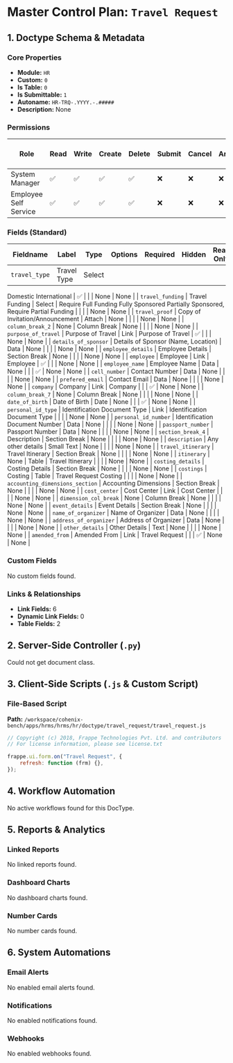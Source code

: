 # Master Control Plan: `Travel Request`

## 1. Doctype Schema & Metadata

### Core Properties
- **Module:** `HR`
- **Custom:** `0`
- **Is Table:** `0`
- **Is Submittable:** `1`
- **Autoname:** `HR-TRQ-.YYYY.-.#####`
- **Description:** None

### Permissions
| Role | Read | Write | Create | Delete | Submit | Cancel | Amend | Report | Import | Export | Print | Email | Share | Set User Perms |
|---|---|---|---|---|---|---|---|---|---|---|---|---|---|---|
| System Manager | ✅ | ✅ | ✅ | ✅ | ❌ | ❌ | ❌ | ✅ | ❌ | ✅ | ✅ | ✅ | ✅ | ❌ |
| Employee Self Service | ✅ | ✅ | ✅ | ✅ | ❌ | ❌ | ❌ | ❌ | ❌ | ✅ | ✅ | ✅ | ✅ | ❌ |


### Fields (Standard)
| Fieldname | Label | Type | Options | Required | Hidden | Read Only | Default | Description |
|---|---|---|---|---|---|---|---|---|
| `travel_type` | Travel Type | Select | 
Domestic
International | ✅ |  |  | None | None |
| `travel_funding` | Travel Funding | Select | 
Require Full Funding
Fully Sponsored
Partially Sponsored, Require Partial Funding |  |  |  | None | None |
| `travel_proof` | Copy of Invitation/Announcement | Attach | None |  |  |  | None | None |
| `column_break_2` | None | Column Break | None |  |  |  | None | None |
| `purpose_of_travel` | Purpose of Travel | Link | Purpose of Travel | ✅ |  |  | None | None |
| `details_of_sponsor` | Details of Sponsor (Name, Location) | Data | None |  |  |  | None | None |
| `employee_details` | Employee Details | Section Break | None |  |  |  | None | None |
| `employee` | Employee | Link | Employee | ✅ |  |  | None | None |
| `employee_name` | Employee Name | Data | None |  |  | ✅ | None | None |
| `cell_number` | Contact Number | Data | None |  |  |  | None | None |
| `prefered_email` | Contact Email | Data | None |  |  |  | None | None |
| `company` | Company | Link | Company |  |  | ✅ | None | None |
| `column_break_7` | None | Column Break | None |  |  |  | None | None |
| `date_of_birth` | Date of Birth | Date | None |  |  | ✅ | None | None |
| `personal_id_type` | Identification Document Type | Link | Identification Document Type |  |  |  | None | None |
| `personal_id_number` | Identification Document Number | Data | None |  |  |  | None | None |
| `passport_number` | Passport Number | Data | None |  |  |  | None | None |
| `section_break_4` | Description | Section Break | None |  |  |  | None | None |
| `description` | Any other details | Small Text | None |  |  |  | None | None |
| `travel_itinerary` | Travel Itinerary | Section Break | None |  |  |  | None | None |
| `itinerary` | None | Table | Travel Itinerary |  |  |  | None | None |
| `costing_details` | Costing Details | Section Break | None |  |  |  | None | None |
| `costings` | Costing | Table | Travel Request Costing |  |  |  | None | None |
| `accounting_dimensions_section` | Accounting Dimensions | Section Break | None |  |  |  | None | None |
| `cost_center` | Cost Center | Link | Cost Center |  |  |  | None | None |
| `dimension_col_break` | None | Column Break | None |  |  |  | None | None |
| `event_details` | Event Details | Section Break | None |  |  |  | None | None |
| `name_of_organizer` | Name of Organizer | Data | None |  |  |  | None | None |
| `address_of_organizer` | Address of Organizer | Data | None |  |  |  | None | None |
| `other_details` | Other Details | Text | None |  |  |  | None | None |
| `amended_from` | Amended From | Link | Travel Request |  |  | ✅ | None | None |


### Custom Fields
No custom fields found.


### Links & Relationships
- **Link Fields:** 6
- **Dynamic Link Fields:** 0
- **Table Fields:** 2

## 2. Server-Side Controller (`.py`)
Could not get document class.


## 3. Client-Side Scripts (`.js` & Custom Script)
### File-Based Script
**Path:** `/workspace/cohenix-bench/apps/hrms/hrms/hr/doctype/travel_request/travel_request.js`
```javascript
// Copyright (c) 2018, Frappe Technologies Pvt. Ltd. and contributors
// For license information, please see license.txt

frappe.ui.form.on("Travel Request", {
	refresh: function (frm) {},
});

```




## 4. Workflow Automation
No active workflows found for this DocType.


## 5. Reports & Analytics
### Linked Reports
No linked reports found.


### Dashboard Charts
No dashboard charts found.


### Number Cards
No number cards found.


## 6. System Automations
### Email Alerts
No enabled email alerts found.


### Notifications
No enabled notifications found.


### Webhooks
No enabled webhooks found.
